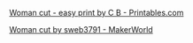 

[Woman cut - easy print by C B - Printables.com](https://www.printables.com/model/425249-woman-cut-easy-print)

[Woman cut by sweb3791 - MakerWorld](https://makerworld.com/zh/models/50321?from=search#profileId-352502)



